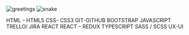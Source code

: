 ![greetings](https://user-images.githubusercontent.com/125485947/224444856-3586fbdf-c33d-4598-802d-8781178ea77d.gif)
![snake](https://user-images.githubusercontent.com/125485947/224743414-016510b7-b76c-40c8-99b5-8907445fbbf6.svg)

HTML - HTML5
CSS- CSS3
GIT-GITHUB
BOOTSTRAP
JAVASCRIPT
TRELLO/ JIRA
REACT
REACT – REDUX
TYPESCRIPT
SASS / SCSS
UX-UI
